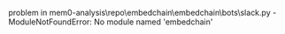 problem in mem0-analysis\repo\embedchain\embedchain\bots\slack.py - ModuleNotFoundError: No module named 'embedchain'
